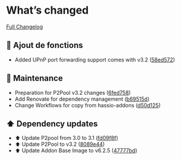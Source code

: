 # What’s changed
[Full Changelog](https://github.com/erdnaxela02/addon-p2pool/compare/v1.0.0...v2.0.0)

## 🚀 Ajout de fonctions
- Added UPnP port forwarding support comes with v3.2 ([58ed572](https://github.com/erdnaxela02/addon-p2pool/commit/58ed572ce947075764b6cddc027c0ee770b68e32))

## 🐛 Maintenance
- Preparation for P2Pool v3.2 changes ([6fed758](https://github.com/erdnaxela02/addon-p2pool/commit/6fed7584360ac65ab601cbf6a7260724ed11f6ec))
- Add Renovate for dependency management ([b69515d](https://github.com/erdnaxela02/addon-p2pool/commit/b69515dcda94b47bc40696b1a18d05afbba9721d))
- Change Workflows for copy from hassio-addons ([d50d125](https://github.com/erdnaxela02/addon-p2pool/commit/d50d12526b321d451101aa2ae74698a7464036c8))

## ⬆️ Dependency updates
- ⬆️ Update P2pool from 3.0 to 3.1 ([fd09f8f](https://github.com/erdnaxela02/addon-p2pool/commit/fd09f8fcddb36df8bb4d02e24b8783545c2a1305))
- ⬆️ Update P2Pool to v3.2 ([8089e44](https://github.com/erdnaxela02/addon-p2pool/commit/8089e44375b8f5b12ea687e4226c47093fa344d0))
- ⬆️ Update Addon Base Image to v6.2.5 ([47777bd](https://github.com/erdnaxela02/addon-p2pool/commit/47777bdd18ef7116074a00884aaf1bc72e6cba7c))